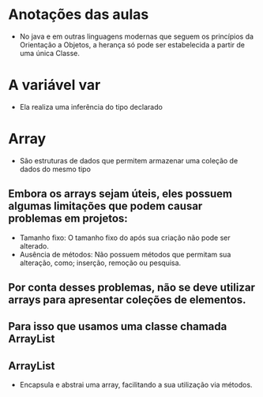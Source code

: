 # Anotações das aulas
- No java e em outras linguagens modernas que seguem os princípios da Orientação a Objetos, a herança só pode ser 
  estabelecida a partir de uma única Classe.

# A variável var
- Ela realiza uma inferência do tipo declarado

# Array 
- São estruturas de dados que permitem armazenar uma coleção de dados do mesmo tipo
## Embora os arrays sejam úteis, eles possuem algumas limitações que podem causar problemas em projetos:
- Tamanho fixo: O tamanho fixo do após sua criação não pode ser alterado.
- Ausência de métodos: Não possuem métodos que permitam sua alteração, como; inserção, remoção ou pesquisa.

## Por conta desses problemas, não se deve utilizar arrays para apresentar coleções de elementos.
## Para isso que usamos uma classe chamada ArrayList
## ArrayList
- Encapsula e abstrai uma array, facilitando a sua utilização via métodos.